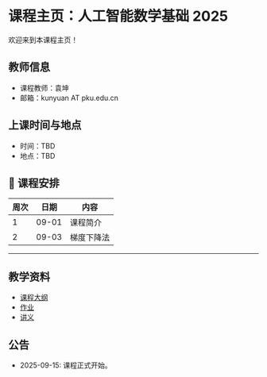 # 课程主页：人工智能数学基础 2025

欢迎来到本课程主页！

## 教师信息
- 课程教师：袁坤
- 邮箱：kunyuan AT pku.edu.cn

## 上课时间与地点
- 时间：TBD
- 地点：TBD

## 📅 课程安排
| 周次 | 日期 | 内容 |
|-----|------|------|
| 1   | 09-01 | 课程简介 |
| 2   | 09-03 | 梯度下降法 |

---
## 教学资料
- [课程大纲](syllabus.pdf)
- [作业](homework/)
- [讲义](lectures/)

## 公告
- 2025-09-15: 课程正式开始。
